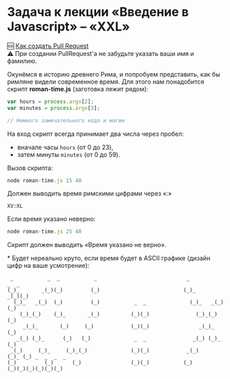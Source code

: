 # Задача к лекции «Введение в Javascript» – «XXL»

:sos: [Как создать Pull Request](https://github.com/urfu-2015/guides/blob/master/how-to-pull-request.md)  
:warning: При создании PullRequest'а не забудьте указать ваши имя и фамилию.   

Окунёмся в историю древнего Рима, и попробуем представить, как бы римляне видели
современное время. Для этого нам понадобится скрипт **roman-time.js**
(заготовка лежит рядом):

```js
var hours = process.argv[2];
var minutes = process.argv[3];

// Немного замечательного кода и магии
```

На вход скрипт всегда принимает два числа через пробел:

- вначале часы `hours` (от 0 до 23),
- затем минуты `minutes` (от 0 до 59).  

Вызов скрипта:

```js
node roman-time.js 15 40
```

Должен выводить время римскими цифрами через «:»
```
XV:XL
```

Если время указано неверно:

```js
node roman-time.js 25 40
```

Скрипт должен выводить «Время указано не верно».

\* Будет нереально круто, если время будет в ASCII графике (дизайн цифр на ваше усмотрение):

```
 _           _  _           _                             _           _  _                            
(_)_       _(_)(_)         (_)                           (_)_       _(_)(_)                           
  (_)_   _(_)  (_)         (_)           _  _              (_)_   _(_)  (_)                           
    (_)_(_)    (_)_       _(_)          (_)(_)               (_)_(_)    (_)                           
     _(_)_       (_)     (_)            (_)(_)                _(_)_     (_)                           
   _(_) (_)_      (_)   (_)              _  _               _(_) (_)_   (_)                           
 _(_)     (_)_     (_)_(_)              (_)(_)            _(_)     (_)_ (_) _  _  _  _                
(_)         (_)      (_)                (_)(_)           (_)         (_)(_)(_)(_)(_)(_)       
```
